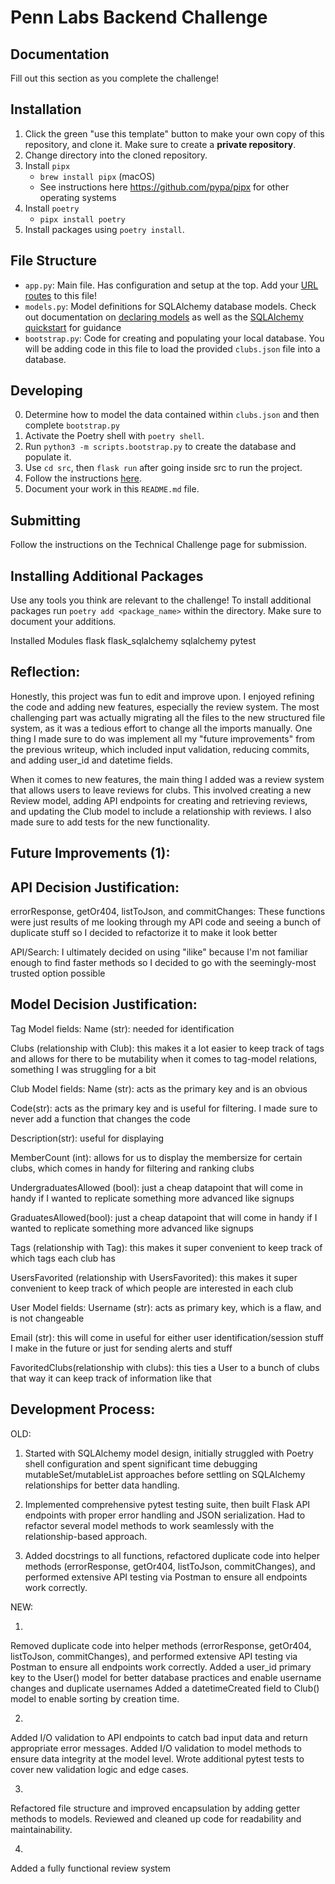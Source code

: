 # Penn Labs Backend Challenge

## Documentation

Fill out this section as you complete the challenge!

## Installation

1. Click the green "use this template" button to make your own copy of this repository, and clone it. Make sure to create a **private repository**.
2. Change directory into the cloned repository.
3. Install `pipx`
   - `brew install pipx` (macOS)
   - See instructions here https://github.com/pypa/pipx for other operating systems
4. Install `poetry`
   - `pipx install poetry`
5. Install packages using `poetry install`.

## File Structure

- `app.py`: Main file. Has configuration and setup at the top. Add your [URL routes](https://flask.palletsprojects.com/en/1.1.x/quickstart/#routing) to this file!
- `models.py`: Model definitions for SQLAlchemy database models. Check out documentation on [declaring models](https://flask-sqlalchemy.palletsprojects.com/en/2.x/models/) as well as the [SQLAlchemy quickstart](https://flask-sqlalchemy.palletsprojects.com/en/2.x/quickstart/#quickstart) for guidance
- `bootstrap.py`: Code for creating and populating your local database. You will be adding code in this file to load the provided `clubs.json` file into a database.

## Developing

0. Determine how to model the data contained within `clubs.json` and then complete `bootstrap.py`
1. Activate the Poetry shell with `poetry shell`.
2. Run `python3 -m scripts.bootstrap.py` to create the database and populate it.
3. Use `cd src`, then `flask run` after going inside src to run the project.
4. Follow the instructions [here](https://www.notion.so/pennlabs/Backend-Challenge-862656cb8b7048db95aaa4e2935b77e5).
5. Document your work in this `README.md` file.

## Submitting

Follow the instructions on the Technical Challenge page for submission.

## Installing Additional Packages

Use any tools you think are relevant to the challenge! To install additional packages
run `poetry add <package_name>` within the directory. Make sure to document your additions.


Installed Modules
flask
flask_sqlalchemy
sqlalchemy
pytest

## Reflection:

Honestly, this project was fun to edit and improve upon. I enjoyed refining the code and adding new features, especially the review system. The most challenging part was actually migrating all the files to the new structured file system, as it was a tedious effort to change all the imports manually. One thing I made sure to do was implement all my "future improvements" from the previous writeup, which included input validation, reducing commits, and adding user_id and datetime fields.

When it comes to new features, the main thing I added was a review system that allows users to leave reviews for clubs. This involved creating a new Review model, adding API endpoints for creating and retrieving reviews, and updating the Club model to include a relationship with reviews. I also made sure to add tests for the new functionality.

## Future Improvements (1):




## API Decision Justification:

errorResponse, getOr404, listToJson, and commitChanges: These functions were just results of me looking through my API code and seeing a bunch of duplicate stuff so I decided to refactorize it to make it look better

API/Search: I ultimately decided on using "ilike" because I'm not familiar enough to find faster methods so I decided to go with the seemingly-most trusted option possible

## Model Decision Justification:

Tag Model fields:
Name (str): needed for identification

Clubs (relationship with Club): this makes it a lot easier to keep track of tags and allows for there to be mutability when it comes to tag-model relations, something I was struggling for a bit

Club Model fields:
Name (str): acts as the primary key and is an obvious 

Code(str): acts as the primary key and is useful for filtering. I made sure to never add a function that changes the code

Description(str): useful for displaying

MemberCount (int): allows for us to display the membersize for certain clubs, which comes in handy for filtering and ranking clubs

UndergraduatesAllowed (bool): just a cheap datapoint that will come in handy if I wanted to replicate something more advanced like signups

GraduatesAllowed(bool): just a cheap datapoint that will come in handy if I wanted to replicate something more advanced like signups

Tags (relationship with Tag): this makes it super convenient to keep track of which tags each club has

UsersFavorited (relationship with UsersFavorited): this makes it super convenient to keep track of which people are interested in each club 

User Model fields:
Username (str): acts as primary key, which is a flaw, and is not changeable

Email (str): this will come in useful for either user identification/session stuff I make in the future or just for sending alerts and stuff

FavoritedClubs(relationship with clubs): this ties a User to a bunch of clubs that way it can keep track of information like that


## Development Process:

OLD:

1. Started with SQLAlchemy model design, initially struggled with Poetry shell configuration and spent significant time debugging mutableSet/mutableList approaches before settling on SQLAlchemy relationships for better data handling.

2. Implemented comprehensive pytest testing suite, then built Flask API endpoints with proper error handling and JSON serialization. Had to refactor several model methods to work seamlessly with the relationship-based approach.

3. Added docstrings to all functions, refactored duplicate code into helper methods (errorResponse, getOr404, listToJson, commitChanges), and performed extensive API testing via Postman to ensure all endpoints work correctly.

NEW: 

1.
 Removed duplicate code into helper methods (errorResponse, getOr404, listToJson, commitChanges), and performed extensive API testing via Postman to ensure all endpoints work correctly.
 Added a user_id primary key to the User() model for better database practices and enable username changes and duplicate usernames
 Added a datetimeCreated field to Club() model to enable sorting by creation time.

2. 
Added I/O validation to API endpoints to catch bad input data and return appropriate error messages.
Added I/O validation to model methods to ensure data integrity at the model level.
Wrote additional pytest tests to cover new validation logic and edge cases.

3. 
Refactored file structure and improved encapsulation by adding getter methods to models.
Reviewed and cleaned up code for readability and maintainability.

4. 
Added a fully functional review system